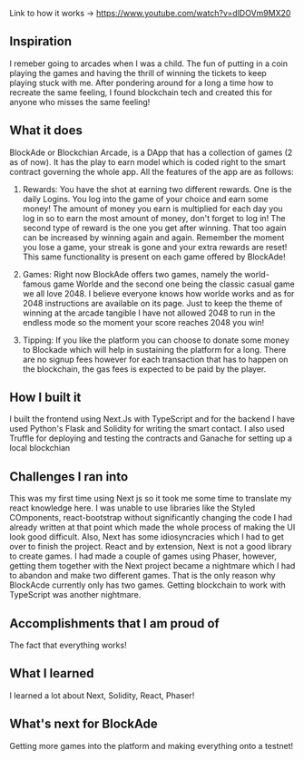 Link to how it works -> https://www.youtube.com/watch?v=dlDOVm9MX20

## Inspiration
I remeber going to arcades when I was a child. The fun of putting in a coin playing the games and having the thrill of winning the tickets to keep playing stuck with me. After pondering around for a long a time how to recreate the same feeling, I found blockchain tech and created this for anyone who misses the same feeling!

## What it does
BlockAde or Blockchian Arcade, is a DApp that has a collection of games (2 as of now). It has the play to earn model which is coded right to the smart contract governing the whole app. All the features of the app are as follows: 


1. Rewards: You have the shot at earning two different rewards. One is the daily Logins. You log into the game of your choice and earn some money! The amount of money you earn is multiplied for each day you log in so to earn the most amount of money, don't forget to log in! The second type of reward is the one you get after winning. That too again can be increased by winning again and again. Remember the moment you lose a game, your streak is gone and your extra rewards are reset! This same functionality is present on each game offered by BlockAde!

2. Games: Right now BlockAde offers two games, namely the world-famous game Worlde and the second one being the classic casual game we all love 2048. I believe everyone knows how worlde works and as for 2048 instructions are available on its page. Just to keep the theme of winning at the arcade tangible I have not allowed 2048 to run in the endless mode so the moment your score reaches 2048 you win!

3. Tipping: If you like the platform you can choose to donate some money to Blockade which will help in sustaining the platform for a long. There are no signup fees however for each transaction that has to happen on the blockchain, the gas fees is expected to be paid by the player. 

## How I built it
I built the frontend using Next.Js with TypeScript and for the backend I have used Python's Flask and Solidity for writing the smart contact. I also used Truffle for deploying and testing the contracts and Ganache for setting up a local blockchian

## Challenges I ran into
This was my first time using Next js so it took me some time to translate my react knowledge here. I was unable to use libraries like the Styled COmponents, react-bootstrap without significantly changing the code I had already written at that point which made the whole process of making the UI look good difficult. Also, Next has some idiosyncracies which I had to get over to finish the project. 
React and by extension, Next is not a good library to create games. I had made a couple of games using Phaser, however, getting them together with the Next project became a nightmare which I had to abandon and make two different games. That is the only reason why BlockAcde currently only has two games. Getting blockchain to work with TypeScript was another nightmare. 

## Accomplishments that I am proud of
The fact that everything works!

## What I learned
I learned a lot about Next, Solidity, React, Phaser!

## What's next for BlockAde
Getting more games into the platform and making everything onto a testnet!
